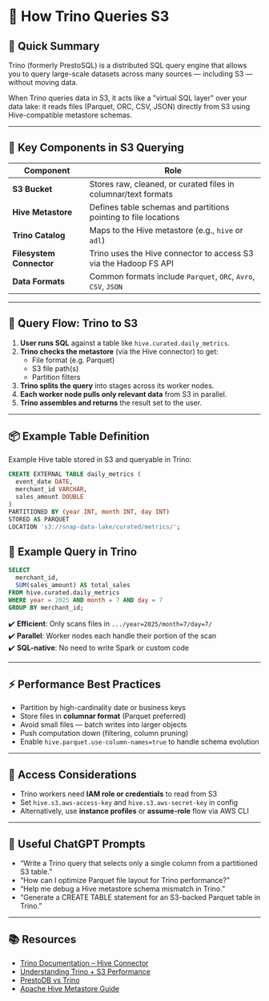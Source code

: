 # 🚀 How Trino Queries S3

## 🧠 Quick Summary

Trino (formerly PrestoSQL) is a distributed SQL query engine that allows you to query large-scale datasets across many sources — including S3 — without moving data.

When Trino queries data in S3, it acts like a "virtual SQL layer" over your data lake: it reads files (Parquet, ORC, CSV, JSON) directly from S3 using Hive-compatible metastore schemas.

---

## 🧰 Key Components in S3 Querying

| Component        | Role |
|------------------|------|
| **S3 Bucket**     | Stores raw, cleaned, or curated files in columnar/text formats |
| **Hive Metastore**| Defines table schemas and partitions pointing to file locations |
| **Trino Catalog** | Maps to the Hive metastore (e.g., `hive` or `adl`) |
| **Filesystem Connector** | Trino uses the Hive connector to access S3 via the Hadoop FS API |
| **Data Formats**  | Common formats include `Parquet`, `ORC`, `Avro`, `CSV`, `JSON` |

---

## 🔄 Query Flow: Trino to S3

1. **User runs SQL** against a table like `hive.curated.daily_metrics`.
2. **Trino checks the metastore** (via the Hive connector) to get:
   - File format (e.g. Parquet)
   - S3 file path(s)
   - Partition filters
3. **Trino splits the query** into stages across its worker nodes.
4. **Each worker node pulls only relevant data** from S3 in parallel.
5. **Trino assembles and returns** the result set to the user.

---

## 📦 Example Table Definition

Example Hive table stored in S3 and queryable in Trino:

```sql
CREATE EXTERNAL TABLE daily_metrics (
  event_date DATE,
  merchant_id VARCHAR,
  sales_amount DOUBLE
)
PARTITIONED BY (year INT, month INT, day INT)
STORED AS PARQUET
LOCATION 's3://snap-data-lake/curated/metrics/';
```

## 🧪 Example Query in Trino

```sql
SELECT
  merchant_id,
  SUM(sales_amount) AS total_sales
FROM hive.curated.daily_metrics
WHERE year = 2025 AND month = 7 AND day = 7
GROUP BY merchant_id;
```

✔️ **Efficient**: Only scans files in `.../year=2025/month=7/day=7/`  
✔️ **Parallel**: Worker nodes each handle their portion of the scan  
✔️ **SQL-native**: No need to write Spark or custom code

---

## ⚡ Performance Best Practices

- Partition by high-cardinality date or business keys  
- Store files in **columnar format** (Parquet preferred)  
- Avoid small files — batch writes into larger objects  
- Push computation down (filtering, column pruning)  
- Enable `hive.parquet.use-column-names=true` to handle schema evolution  

---

## 🔐 Access Considerations

- Trino workers need **IAM role or credentials** to read from S3  
- Set `hive.s3.aws-access-key` and `hive.s3.aws-secret-key` in config  
- Alternatively, use **instance profiles** or **assume-role** flow via AWS CLI  

---

## 🧠 Useful ChatGPT Prompts

- “Write a Trino query that selects only a single column from a partitioned S3 table.”  
- “How can I optimize Parquet file layout for Trino performance?”  
- “Help me debug a Hive metastore schema mismatch in Trino.”  
- “Generate a CREATE TABLE statement for an S3-backed Parquet table in Trino.”  

---

## 📚 Resources

- [Trino Documentation – Hive Connector](https://trino.io/docs/current/connector/hive.html)  
- [Understanding Trino + S3 Performance](https://trino.io/blog/)  
- [PrestoDB vs Trino](https://trino.io/blog/2020/12/27/why-we-forked.html)  
- [Apache Hive Metastore Guide](https://cwiki.apache.org/confluence/display/Hive/Design#Design-Metastore)
